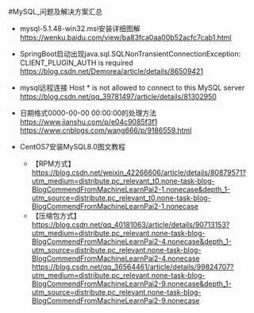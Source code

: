 #MySQL_问题及解决方案汇总



* mysql-5.1.48-win32.msi安装详细图解
https://wenku.baidu.com/view/ba83fca0aa00b52acfc7cab1.html

* SpringBoot启动出现java.sql.SQLNonTransientConnectionException: CLIENT_PLUGIN_AUTH is required
https://blog.csdn.net/Demorea/article/details/86509421


* mysql远程连接 Host * is not allowed to connect to this MySQL server
https://blog.csdn.net/qq_39781497/article/details/81302950

* 日期格式0000-00-00 00:00:00的处理方法
https://www.jianshu.com/p/e04c9085f3f1
https://www.cnblogs.com/wang666/p/9186559.html

* CentOS7安装MySQL8.0图文教程
    * 【RPM方式】
https://blog.csdn.net/weixin_42266606/article/details/80879571?utm_medium=distribute.pc_relevant_t0.none-task-blog-BlogCommendFromMachineLearnPai2-1.nonecase&depth_1-utm_source=distribute.pc_relevant_t0.none-task-blog-BlogCommendFromMachineLearnPai2-1.nonecase
    * 【压缩包方式】
https://blog.csdn.net/qq_40181063/article/details/90713153?utm_medium=distribute.pc_relevant.none-task-blog-BlogCommendFromMachineLearnPai2-4.nonecase&depth_1-utm_source=distribute.pc_relevant.none-task-blog-BlogCommendFromMachineLearnPai2-4.nonecase
https://blog.csdn.net/qq_36564461/article/details/99824707?utm_medium=distribute.pc_relevant.none-task-blog-BlogCommendFromMachineLearnPai2-9.nonecase&depth_1-utm_source=distribute.pc_relevant.none-task-blog-BlogCommendFromMachineLearnPai2-9.nonecase

